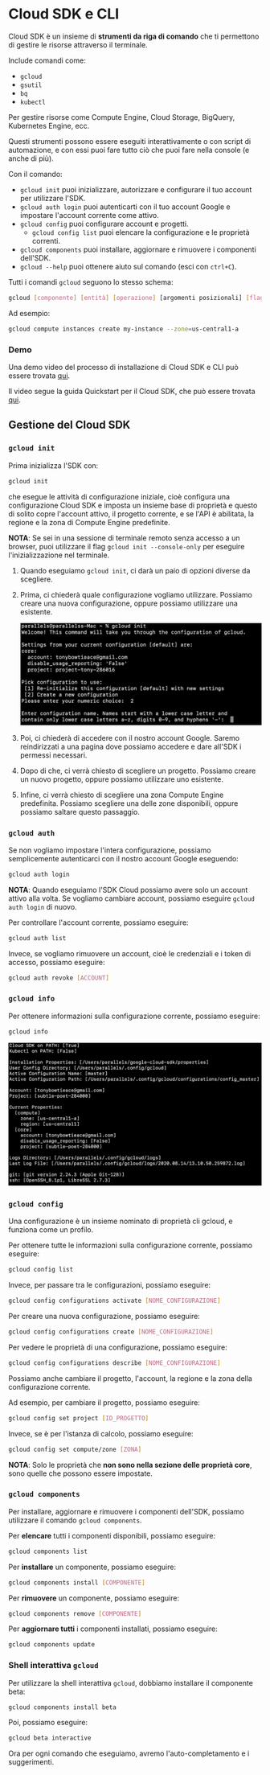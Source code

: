 # Cloud SDK e CLI

Cloud SDK è un insieme di **strumenti da riga di comando** che ti permettono di gestire le risorse attraverso il terminale.

Include comandi come:

- `gcloud`
- `gsutil`
- `bq`
- `kubectl`

Per gestire risorse come Compute Engine, Cloud Storage, BigQuery, Kubernetes Engine, ecc.

Questi strumenti possono essere eseguiti interattivamente o con script di automazione, e con essi puoi fare tutto ciò che puoi fare nella console (e anche di più).

Con il comando:

- `gcloud init` puoi inizializzare, autorizzare e configurare il tuo account per utilizzare l'SDK.
- `gcloud auth login` puoi autenticarti con il tuo account Google e impostare l'account corrente come attivo.
- `gcloud config` puoi configurare account e progetti.
  - `gcloud config list` puoi elencare la configurazione e le proprietà correnti.
- `gcloud components` puoi installare, aggiornare e rimuovere i componenti dell'SDK.
- `gcloud --help` puoi ottenere aiuto sul comando (esci con `ctrl+C`).

Tutti i comandi `gcloud` seguono lo stesso schema:

```bash
gcloud [componente] [entità] [operazione] [argomenti posizionali] [flags]
```

Ad esempio:

```bash
gcloud compute instances create my-instance --zone=us-central1-a
```

### Demo

Una demo video del processo di installazione di Cloud SDK e CLI può essere trovata [qui](https://youtu.be/jpno8FSqpc8?si=SMXIuCxNRNHsNPtt&t=11918).

Il video segue la guida Quickstart per il Cloud SDK, che può essere trovata [qui](https://cloud.google.com/sdk/docs/install-sdk?hl=it).

## Gestione del Cloud SDK

### `gcloud init`

Prima inizializza l'SDK con:

```bash
gcloud init
```

che esegue le attività di configurazione iniziale, cioè configura una configurazione Cloud SDK e imposta un insieme base di proprietà e questo di solito copre l'account attivo, il progetto corrente, e se l'API è abilitata, la regione e la zona di Compute Engine predefinite.

**NOTA**: Se sei in una sessione di terminale remoto senza accesso a un browser, puoi utilizzare il flag `gcloud init --console-only` per eseguire l'inizializzazione nel terminale.

1. Quando eseguiamo `gcloud init`, ci darà un paio di opzioni diverse da scegliere.

2. Prima, ci chiederà quale configurazione vogliamo utilizzare. Possiamo creare una nuova configurazione, oppure possiamo utilizzare una esistente.

    ![gcloud init](../images/08_Cloud_SDK_and_CLI_01.png)

3. Poi, ci chiederà di accedere con il nostro account Google. Saremo reindirizzati a una pagina dove possiamo accedere e dare all'SDK i permessi necessari.

4. Dopo di che, ci verrà chiesto di scegliere un progetto. Possiamo creare un nuovo progetto, oppure possiamo utilizzare uno esistente.

5. Infine, ci verrà chiesto di scegliere una zona Compute Engine predefinita. Possiamo scegliere una delle zone disponibili, oppure possiamo saltare questo passaggio.

### `gcloud auth`

Se non vogliamo impostare l'intera configurazione, possiamo semplicemente autenticarci con il nostro account Google eseguendo:

```bash
gcloud auth login
```

**NOTA**: Quando eseguiamo l'SDK Cloud possiamo avere solo un account attivo alla volta. Se vogliamo cambiare account, possiamo eseguire `gcloud auth login` di nuovo.

Per controllare l'account corrente, possiamo eseguire:

```bash
gcloud auth list
```

Invece, se vogliamo rimuovere un account, cioè le credenziali e i token di accesso, possiamo eseguire:

```bash
gcloud auth revoke [ACCOUNT]
```

### `gcloud info`

Per ottenere informazioni sulla configurazione corrente, possiamo eseguire:

```bash
gcloud info
```

![gcloud info](../images/08_Cloud_SDK_and_CLI_02.png)


### `gcloud config`

Una configurazione è un insieme nominato di proprietà cli gcloud, e funziona come un profilo.

Per ottenere tutte le informazioni sulla configurazione corrente, possiamo eseguire:

```bash
gcloud config list
```

Invece, per passare tra le configurazioni, possiamo eseguire:

```bash
gcloud config configurations activate [NOME_CONFIGURAZIONE]
```

Per creare una nuova configurazione, possiamo eseguire:

```bash
gcloud config configurations create [NOME_CONFIGURAZIONE]
```

Per vedere le proprietà di una configurazione, possiamo eseguire:

```bash
gcloud config configurations describe [NOME_CONFIGURAZIONE]
```

Possiamo anche cambiare il progetto, l'account, la regione e la zona della configurazione corrente.

Ad esempio, per cambiare il progetto, possiamo eseguire:

```bash
gcloud config set project [ID_PROGETTO]
```

Invece, se è per l'istanza di calcolo, possiamo eseguire:

```bash
gcloud config set compute/zone [ZONA]
```

**NOTA**: Solo le proprietà che **non sono nella sezione delle proprietà core**, sono quelle che possono essere impostate.

### `gcloud components`

Per installare, aggiornare e rimuovere i componenti dell'SDK, possiamo utilizzare il comando `gcloud components`.

Per **elencare** tutti i componenti disponibili, possiamo eseguire:

```bash
gcloud components list
```

Per **installare** un componente, possiamo eseguire:

```bash
gcloud components install [COMPONENTE]
```

Per **rimuovere** un componente, possiamo eseguire:

```bash
gcloud components remove [COMPONENTE]
```

Per **aggiornare tutti** i componenti installati, possiamo eseguire:

```bash
gcloud components update
```

### Shell interattiva `gcloud`

Per utilizzare la shell interattiva `gcloud`, dobbiamo installare il componente beta:

```bash
gcloud components install beta
```

Poi, possiamo eseguire:

```bash
gcloud beta interactive
```

Ora per ogni comando che eseguiamo, avremo l'auto-completamento e i suggerimenti.